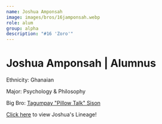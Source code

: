 ```yaml
---
name: Joshua Amponsah
image: images/bros/16jamponsah.webp
role: alum
group: alpha
description: "#16 'Zoro'"
---
```


# Joshua Amponsah | Alumnus
Ethnicity: Ghanaian

Major: Psychology & Philosophy

Big Bro: [Tagumpay "Pillow Talk" Sison](09tsison)

[Click here](/ujis/9tsison/) to view Joshua's Lineage!
